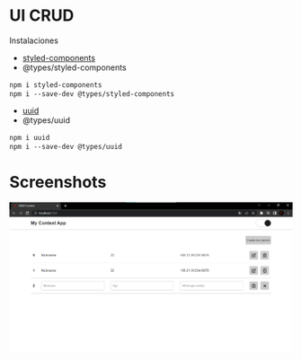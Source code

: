 # UI CRUD

Instalaciones 

* [styled-components](https://www.npmjs.com/package/styled-components)
* @types/styled-components
```
npm i styled-components
npm i --save-dev @types/styled-components
```

* [uuid](https://www.npmjs.com/package/uuid)
* @types/uuid
```
npm i uuid
npm i --save-dev @types/uuid
```
# Screenshots
![App](/screenshots/screenshot-1.png)